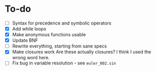 # To-do

- [ ] Syntax for precedence and symbolic operators
- [x] Add while loops
- [x] Make anonymous functions usable
- [x] Update BNF
- [ ] Rewrite everything, starting from sane specs
- [x] Make closures work
      Are these actually closures? I think I used the wrong word here.
- [ ] Fix bug in variable resolution - see `euler_002.sin`